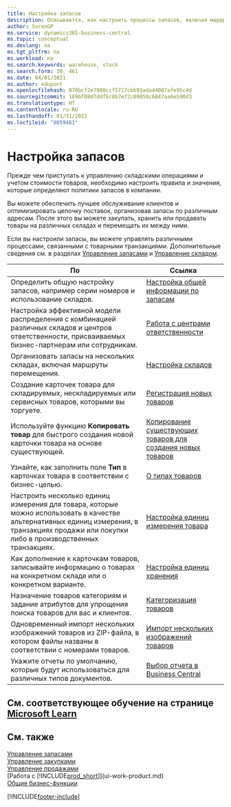 ```yaml
---
title: Настройка запасов
description: Описывается, как настроить процессы запасов, включая маршруты перемещения и склады.
author: SorenGP
ms.service: dynamics365-business-central
ms.topic: conceptual
ms.devlang: na
ms.tgt_pltfrm: na
ms.workload: na
ms.search.keywords: warehouse, stock
ms.search.form: 30, 461
ms.date: 04/01/2021
ms.author: edupont
ms.openlocfilehash: 870bcf2e7980ccf5717cbb93ada44087afe95c4d
ms.sourcegitcommit: 189bf08d7ddf6c8b7ef2c09058c6847aa6e590d3
ms.translationtype: HT
ms.contentlocale: ru-RU
ms.lasthandoff: 01/31/2022
ms.locfileid: "8059461"
---
```

# <a name="setting-up-inventory"></a>Настройка запасов
Прежде чем приступать к управлению складскими операциями и учетом стоимости товаров, необходимо настроить правила и значения, которые определяют политики запасов в компании.

Вы можете обеспечить лучшее обслуживание клиентов и оптимизировать цепочку поставок, организовав запасы по различным адресам. После этого вы можете закупать, хранить или продавать товары на различных складах и перемещать их между ними.

Если вы настроили запасы, вы можете управлять различными процессами, связанными с товарными транзакциями. Дополнительные сведения см. в разделах [Управление запасами](inventory-manage-inventory.md) и [Управление складом](warehouse-manage-warehouse.md).

| По | Ссылка |
| --- | --- |
| Определить общую настройку запасов, например серии номеров и использование складов. |[Настройка общей информации по запасам](inventory-how-setup-general.md) |
|Настройка эффективной модели распределения с комбинацией различных складов и центров ответственности, присваиваемых бизнес-партнерам или сотрудникам.|[Работа с центрами ответственности](inventory-responsibility-centers.md)|
| Организовать запасы на нескольких складах, включая маршруты перемещения. |[Настройка складов](inventory-how-register-new-items.md) |
| Создание карточек товара для складируемых, нескладируемых или сервисных товаров, которыми вы торгуете. |[Регистрация новых товаров](inventory-how-register-new-items.md) |
|Используйте функцию **Копировать товар** для быстрого создания новой карточки товара на основе существующей.|[Копирование существующих товаров для создания новых товаров](inventory-how-copy-items.md)|
|Узнайте, как заполнить поле **Тип** в карточках товара в соответствии с бизнес-целью.|[О типах товаров](inventory-about-item-types.md)|
|Настроить несколько единиц измерения для товара, которые можно использовать в качестве альтернативных единиц измерения, в транзакциях продажи или покупки либо в производственных транзакциях.|[Настройка единиц измерения товара](inventory-how-setup-units-of-measure.md)|
|Как дополнение к карточкам товаров, записывайте информацию о товарах на конкретном складе или о конкретном варианте.|[Настройка единиц хранения](inventory-how-to-set-up-stockkeeping-units.md)|
| Назначение товаров категориям и задание атрибутов для упрощения поиска товаров для вас и клиентов. |[Категоризация товаров](inventory-how-categorize-items.md) |
|Одновременный импорт нескольких изображений товаров из ZIP-файла, в котором файлы названы в соответствии с номерами товаров.|[Импорт нескольких изображений товаров](inventory-how-import-item-pictures.md)|
|Укажите отчеты по умолчанию, которые будут использоваться для различных типов документов.|[Выбор отчета в Business Central](across-report-selections.md)|

## <a name="see-related-training-at-microsoft-learn"></a>См. соответствующее обучение на странице [Microsoft Learn](/learn/paths/trade-get-started-dynamics-365-business-central/)

## <a name="see-also"></a>См. также

[Управление запасами](inventory-manage-inventory.md)  
[Управление закупками](purchasing-manage-purchasing.md)  
[Управление продажами](sales-manage-sales.md)    
[Работа с [!INCLUDE[prod_short](includes/prod_short.md)]](ui-work-product.md)  
[Общие бизнес-функции](ui-across-business-areas.md)


[!INCLUDE[footer-include](includes/footer-banner.md)]